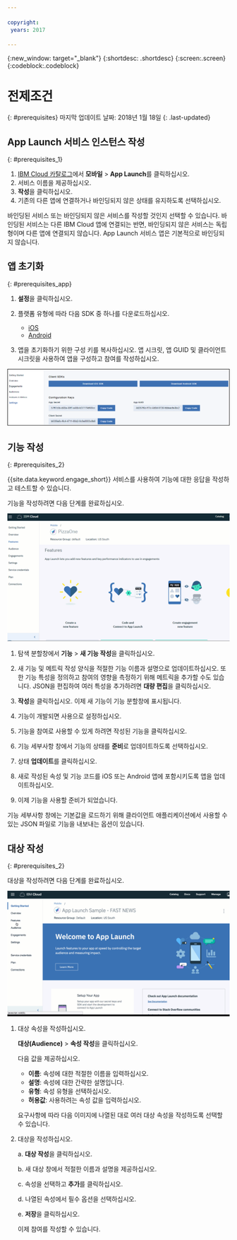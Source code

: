 ```yaml
---

copyright:
 years: 2017

---
```


{:new_window: target="_blank"}
{:shortdesc: .shortdesc}
{:screen:.screen}
{:codeblock:.codeblock}

# 전제조건
{: #prerequisites}
마지막 업데이트 날짜: 2018년 1월 18일
{: .last-updated}


## App Launch 서비스 인스턴스 작성
{: #prerequisites_1}

1. [IBM Cloud 카탈로그](https://console.ng.bluemix.net/catalog/)에서 **모바일** > **App Launch**를 클릭하십시오.
2. 서비스 이름을 제공하십시오.
3. **작성**을 클릭하십시오.
4. 기존의 다른 앱에 연결하거나 바인딩되지 않은 상태를 유지하도록 선택하십시오.


바인딩된 서비스 또는 바인딩되지 않은 서비스를 작성할 것인지 선택할 수 있습니다. 바인딩된 서비스는 다른 IBM Cloud 앱에 연결되는 반면, 바인딩되지 않은 서비스는 독립형이며 다른 앱에 연결되지 않습니다. App Launch 서비스 앱은 기본적으로 바인딩되지 않습니다.

## 앱 초기화
{: #prerequisites_app}

1. **설정**을 클릭하십시오.
1. 플랫폼 유형에 따라 다음 SDK 중 하나를 다운로드하십시오.
	- [iOS](https://github.com/ibm-bluemix-mobile-services/bms-clientsdk-swift-applaunch)
	- [Android](https://github.com/ibm-bluemix-mobile-services/bms-clientsdk-android-applaunch)

2. 앱을 초기화하기 위한 구성 키를 복사하십시오. 앱 시크릿, 앱 GUID 및 클라이언트 시크릿을 사용하여 앱을 구성하고 참여를 작성하십시오.

![SDK 및 키](images/engagement_settings.gif)

## 기능 작성
{: #prerequisites_2}

{{site.data.keyword.engage_short}} 서비스를 사용하여 기능에 대한 응답을 작성하고 테스트할 수 있습니다. 

기능을 작성하려면 다음 단계를 완료하십시오.

![기능 세부사항](images/feature_creation_animated.gif)

1. 탐색 분할창에서 **기능** > **새 기능 작성**을 클릭하십시오. 

2. 새 기능 및 메트릭 작성 양식을 적절한 기능 이름과 설명으로 업데이트하십시오. 또한 기능 특성을 정의하고 참여의 영향을 측정하기 위해 메트릭을 추가할 수도 있습니다. JSON을 편집하여 여러 특성을 추가하려면 **대량 편집**을 클릭하십시오.

3. **작성**을 클릭하십시오. 이제 새 기능이 기능 분할창에 표시됩니다. 

4. 기능이 개발되면 사용으로 설정하십시오.

5. 기능을 참여로 사용할 수 있게 하려면 작성된 기능을 클릭하십시오.

6. 기능 세부사항 창에서 기능의 상태를 **준비**로 업데이트하도록 선택하십시오.

7. 상태 **업데이트**를 클릭하십시오.

8. 새로 작성된 속성 및 기능 코드를 iOS 또는 Android 앱에 포함시키도록 앱을 업데이트하십시오. 

9. 이제 기능을 사용할 준비가 되었습니다.

기능 세부사항 창에는 기본값을 로드하기 위해 클라이언트 애플리케이션에서 사용할 수 있는 JSON 파일로 기능을 내보내는 옵션이 있습니다.


## 대상 작성
{: #prerequisites_2}

대상을 작성하려면 다음 단계를 완료하십시오.

![대상(Audience) 작성](images/create_audience_animated.gif)

1. 대상 속성을 작성하십시오. 

	**대상(Audience)** > **속성 작성**을 클릭하십시오.

	다음 값을 제공하십시오.

	- **이름**: 속성에 대한 적절한 이름을 입력하십시오.
	- **설명**: 속성에 대한 간략한 설명입니다.
	- **유형**:	속성 유형을 선택하십시오.
	- **허용값**: 사용하려는 속성 값을 입력하십시오.

    요구사항에 따라 다음 이미지에 나열된 대로 여러 대상 속성을 작성하도록 선택할 수 있습니다.
	
	
2. 대상을 작성하십시오.

	a. **대상 작성**을 클릭하십시오.

	b. 새 대상 창에서 적절한 이름과 설명을 제공하십시오.

	c. 속성을 선택하고 **추가**를 클릭하십시오.

    d. 나열된 속성에서 필수 옵션을 선택하십시오.

	e. **저장**을 클릭하십시오.
	
	이제 참여를 작성할 수 있습니다.

<!-- You can now create an engagement using the [Feature Control](app_feature_toggle.html) option. -->
